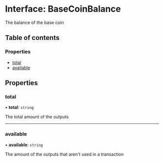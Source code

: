 # Interface: BaseCoinBalance

The balance of the base coin

## Table of contents

### Properties

- [total](BaseCoinBalance.md#total)
- [available](BaseCoinBalance.md#available)

## Properties

### total

• **total**: `string`

The total amount of the outputs

___

### available

• **available**: `string`

The amount of the outputs that aren't used in a transaction
